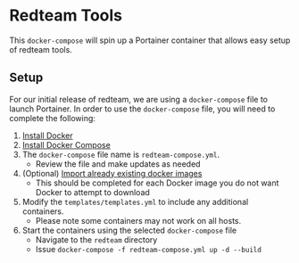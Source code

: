# Redteam Tools

This `docker-compose` will spin up a Portainer container that allows easy setup of redteam tools.

## Setup

For our initial release of redteam, we are using a `docker-compose` file to launch Portainer.  In order to use the `docker-compose` file, you will need to complete the following:
1. [Install Docker](https://docs.docker.com/install/)
2. [Install Docker Compose](https://docs.docker.com/compose/install/)
3. The `docker-compose` file name is `redteam-compose.yml`.
    - Review the file and make updates as needed
4. (Optional) [Import already existing docker images](#importing-docker-images)
    - This should be completed for each Docker image you do not want Docker to attempt to download
5. Modify the `templates/templates.yml` to include any additional containers.
    - Please note some containers may not work on all hosts.
6. Start the containers using the selected `docker-compose` file
    - Navigate to the `redteam` directory
    - Issue `docker-compose -f redteam-compose.yml up -d --build`